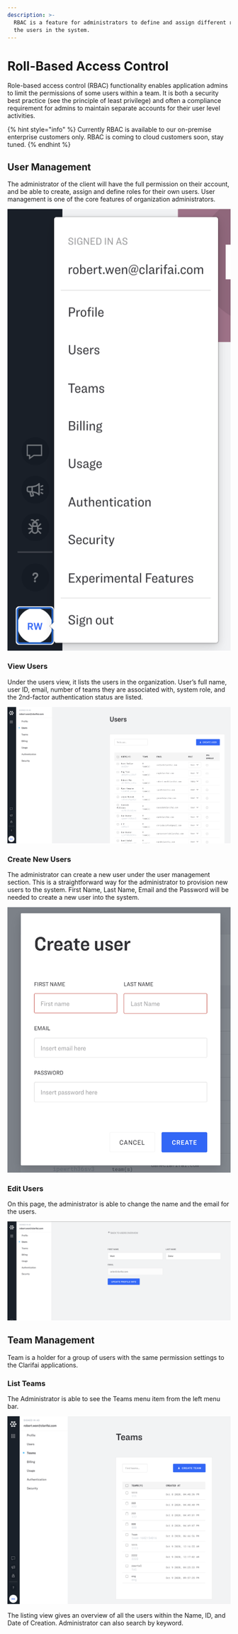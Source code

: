 ```yaml
---
description: >-
  RBAC is a feature for administrators to define and assign different roles to
  the users in the system.
---
```


# Roll-Based Access Control

Role-based access control \(RBAC\) functionality enables application admins to limit the permissions of some users within a team. It is both a security best practice \(see the principle of least privilege\) and often a compliance requirement for admins to maintain separate accounts for their user level activities.

{% hint style="info" %}
Currently RBAC is available to our on-premise enterprise customers only. RBAC is coming to cloud customers soon, stay tuned.
{% endhint %}

## User Management

The administrator of the client will have the full permission on their account, and be able to create, assign and define roles for their own users. User management is one of the core features of organization administrators.

![](../../.gitbook/assets/usercreationmanagment.png)

### View Users

Under the users view, it lists the users in the organization. User’s full name, user ID, email, number of teams they are associated with, system role, and the 2nd-factor authentication status are listed.

![](../../.gitbook/assets/view-the-users.png)

### Create New Users

The administrator can create a new user under the user management section. This is a straightforward way for the administrator to provision new users to the system. First Name, Last Name, Email and the Password will be needed to create a new user into the system.

![](../../.gitbook/assets/create-new-users.png)

### Edit Users

On this page, the administrator is able to change the name and the email for the users.

![](../../.gitbook/assets/edit-the-users.png)

## Team Management

Team is a holder for a group of users with the same permission settings to the Clarifai applications.

### List Teams

The Administrator is able to see the Teams menu item from the left menu bar.

![](../../.gitbook/assets/list-teams.png)

The listing view gives an overview of all the users within the Name, ID, and Date of Creation. Administrator can also search by keyword.

